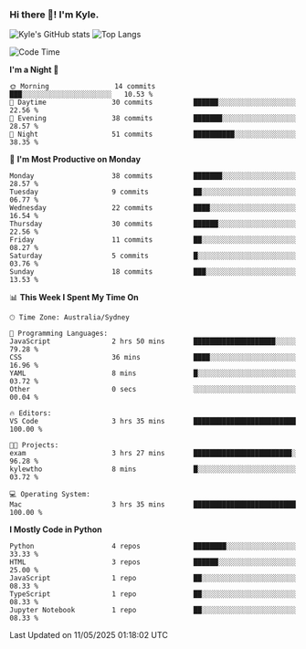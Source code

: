 ### Hi there 👋! I'm Kyle.

<!--
**kylewtho/kylewtho** is a ✨ _special_ ✨ repository because its `README.md` (this file) appears on your GitHub profile.

Here are some ideas to get you started:

- 🔭 I’m currently working on ...
- 🌱 I’m currently learning ...
- 👯 I’m looking to collaborate on ...
- 🤔 I’m looking for help with ...
- 💬 Ask me about ...
- 📫 How to reach me: ...
- 😄 Pronouns: ...
- ⚡ Fun fact: ...
-->
<!--START_SECTION:github-stats-->
![Kyle's GitHub stats](https://github-readme-stats.vercel.app/api?username=kylewtho&show_icons=true&count_private=true&line_height=40)
![Top Langs](https://github-readme-stats.vercel.app/api/top-langs/?username=kylewtho&hide=html)
<!--END_SECTION:github-stats-->

<!--START_SECTION:waka-->
![Code Time](http://img.shields.io/badge/Code%20Time-3%20hrs%2035%20mins-blue)

**I'm a Night 🦉** 

```text
🌞 Morning                14 commits          ███░░░░░░░░░░░░░░░░░░░░░░   10.53 % 
🌆 Daytime                30 commits          ██████░░░░░░░░░░░░░░░░░░░   22.56 % 
🌃 Evening                38 commits          ███████░░░░░░░░░░░░░░░░░░   28.57 % 
🌙 Night                  51 commits          ██████████░░░░░░░░░░░░░░░   38.35 % 
```
📅 **I'm Most Productive on Monday** 

```text
Monday                   38 commits          ███████░░░░░░░░░░░░░░░░░░   28.57 % 
Tuesday                  9 commits           ██░░░░░░░░░░░░░░░░░░░░░░░   06.77 % 
Wednesday                22 commits          ████░░░░░░░░░░░░░░░░░░░░░   16.54 % 
Thursday                 30 commits          ██████░░░░░░░░░░░░░░░░░░░   22.56 % 
Friday                   11 commits          ██░░░░░░░░░░░░░░░░░░░░░░░   08.27 % 
Saturday                 5 commits           █░░░░░░░░░░░░░░░░░░░░░░░░   03.76 % 
Sunday                   18 commits          ███░░░░░░░░░░░░░░░░░░░░░░   13.53 % 
```


📊 **This Week I Spent My Time On** 

```text
🕑︎ Time Zone: Australia/Sydney

💬 Programming Languages: 
JavaScript               2 hrs 50 mins       ████████████████████░░░░░   79.28 % 
CSS                      36 mins             ████░░░░░░░░░░░░░░░░░░░░░   16.96 % 
YAML                     8 mins              █░░░░░░░░░░░░░░░░░░░░░░░░   03.72 % 
Other                    0 secs              ░░░░░░░░░░░░░░░░░░░░░░░░░   00.04 % 

🔥 Editors: 
VS Code                  3 hrs 35 mins       █████████████████████████   100.00 % 

🐱‍💻 Projects: 
exam                     3 hrs 27 mins       ████████████████████████░   96.28 % 
kylewtho                 8 mins              █░░░░░░░░░░░░░░░░░░░░░░░░   03.72 % 

💻 Operating System: 
Mac                      3 hrs 35 mins       █████████████████████████   100.00 % 
```

**I Mostly Code in Python** 

```text
Python                   4 repos             ████████░░░░░░░░░░░░░░░░░   33.33 % 
HTML                     3 repos             ██████░░░░░░░░░░░░░░░░░░░   25.00 % 
JavaScript               1 repo              ██░░░░░░░░░░░░░░░░░░░░░░░   08.33 % 
TypeScript               1 repo              ██░░░░░░░░░░░░░░░░░░░░░░░   08.33 % 
Jupyter Notebook         1 repo              ██░░░░░░░░░░░░░░░░░░░░░░░   08.33 % 
```




 Last Updated on 11/05/2025 01:18:02 UTC
<!--END_SECTION:waka-->

